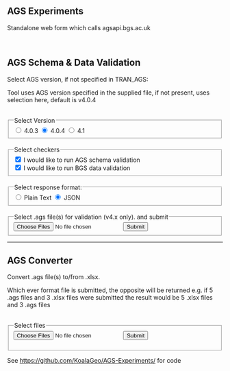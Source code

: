 ## AGS Experiments

Standalone web form which calls agsapi.bgs.ac.uk

<section id="validator">
    <br>
    <h2>AGS Schema & Data Validation</h2>
    <form action="https://agsapi.bgs.ac.uk/validate/" enctype="multipart/form-data" method="post">
        <p>Select AGS version, if not specified in TRAN_AGS: </p>
        <p>Tool uses AGS version specified in the supplied file, if not present, uses selection here, default is v4.0.4</p>
      <br>
      <fieldset>
          <legend>Select Version</legend>
          <input type="radio" id="4.0.3" name="std_dictionary" value="v4_0_3">
          <label for="4.0.3">4.0.3</label>
          <input type="radio" id="4.0.4" name="std_dictionary" value="v4_0_4" checked>
          <label for="4.0.4">4.0.4</label>
          <input type="radio" id="4.1" name="std_dictionary" value="v4_1">
          <label for="4.1">4.1</label>
      </fieldset>
        <br>
      <fieldset>
        <legend>Select checkers</legend>
        <input type="checkbox" id="ags_validate" name="checkers" value="ags" checked>
        <label for="ags_validate"> I would like to run AGS schema validation</label><br>
        <input type="checkbox" id="bgs_validate" name="checkers" value="bgs" checked>
        <label for="bgs_validate"> I would like to run BGS data validation</label><br>
      </fieldset>
        <br>
      <fieldset>
          <legend>Select response format:</legend>
          <input type="radio" id="text" name="fmt" value="text">
          <label for="text">Plain Text</label>
          <input type="radio" id="json" name="fmt" value="json" checked>
          <label for="json">JSON</label><br>
      </fieldset>
        <br>
      <fieldset>
          <legend>Select .ags file(s) for validation (v4.x only). and submit</legend>
          <input name="files" type="file" multiple>
          <input type="submit">
      </fieldset>
    </form>
</section>
<hr>
<section id="converter">
    <h2>AGS Converter</h2>
      <p>Convert .ags file(s) to/from .xlsx.</p>
      <p>Which ever format file is submitted, the opposite will be returned e.g. if 5 .ags files and 3 .xlsx files were submitted the result would be 5 .xlsx files and 3 .ags files</p>
    <br>
    <fieldset>
    <legend>Select files</legend>
    <form action="https://agsapi.bgs.ac.uk/convert/" enctype="multipart/form-data" method="post">
    <input name="files" type="file" multiple>
    <input type="submit">
    </fieldset>
    </form>
    </section>
    
See https://github.com/KoalaGeo/AGS-Experiments/ for code    



